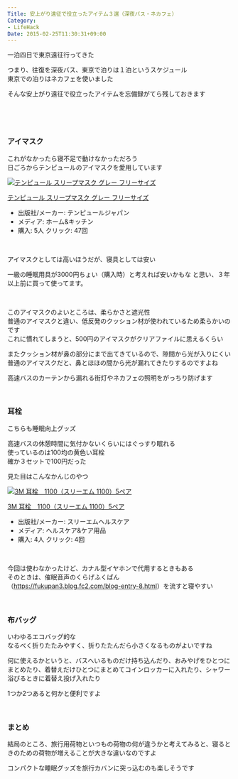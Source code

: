 ```yaml
---
Title: 安上がり遠征で役立ったアイテム３選（深夜バス・ネカフェ）
Category:
- LifeHack
Date: 2015-02-25T11:30:31+09:00
---
```



一泊四日で東京遠征行ってきた

つまり、往復を深夜バス、東京で泊りは１泊というスケジュール<br />東京での泊りはネカフェを使いました

そんな安上がり遠征で役立ったアイテムを忘備録がてら残しておきます

 

 

### アイマスク


これがなかったら寝不足で動けなかっただろう<br />日ごろからテンピュールのアイマスクを愛用しています

<div class="freezed">
<div class="external-link-detail"><a href="https://www.amazon.co.jp/exec/obidos/ASIN/B001ANDATO/ab1025-22/"><img class="external-link-detail-image" title="テンピュール スリープマスク グレー フリーサイズ" src="https://ecx.images-amazon.com/images/I/31FhEl394mL._SL160_.jpg" alt="テンピュール スリープマスク グレー フリーサイズ" /></a>
<div class="external-link-detail-info">
<p class="external-link-detail-title"><a href="https://www.amazon.co.jp/exec/obidos/ASIN/B001ANDATO/ab1025-22/">テンピュール スリープマスク グレー フリーサイズ</a>
<ul>
<li><span class="external-link-detail-label">出版社/メーカー:</span> テンピュールジャパン</li>
<li><span class="external-link-detail-label">メディア:</span> ホーム&amp;キッチン</li>
<li><span class="external-link-detail-label">購入</span>: 5人 <span class="external-link-detail-label">クリック</span>: 47回</li>
</ul>
</div>
</div>
</div>

 

アイマスクとしては高いほうだが、寝具としては安い

一級の睡眠用具が3000円ちょい（購入時）と考えれば安いかもな と思い、３年以上前に買って使ってます。

 

このアイマスクのよいところは、柔らかさと遮光性<br />普通のアイマスクと違い、低反発のクッション材が使われているため柔らかいのです<br />これに慣れてしまうと、500円のアイマスクがクリアファイルに思えるくらい

またクッション材が鼻の部分にまで出てきているので、隙間から光が入りにくい<br />普通のアイマスクだと、鼻とほほの間から光が漏れてきたりするのですよね

高速バスのカーテンから漏れる街灯やネカフェの照明をがっちり防げます

 

### 耳栓


こちらも睡眠向上グッズ

高速バスの休憩時間に気付かないくらいにはぐっすり眠れる<br />使っているのは100均の黄色い耳栓<br />確か３セットで100円だった

見た目はこんなかんじのやつ

<div class="freezed">
<div class="external-link-detail"><a href="https://www.amazon.co.jp/exec/obidos/ASIN/B004532UII/ab1025-22/"><img class="external-link-detail-image" title="3M 耳栓　1100（スリーエム 1100）5ペア" src="https://ecx.images-amazon.com/images/I/31HjYRWSpSL._SL160_.jpg" alt="3M 耳栓　1100（スリーエム 1100）5ペア" /></a>
<div class="external-link-detail-info">
<p class="external-link-detail-title"><a href="https://www.amazon.co.jp/exec/obidos/ASIN/B004532UII/ab1025-22/">3M 耳栓　1100（スリーエム 1100）5ペア</a>
<ul>
<li><span class="external-link-detail-label">出版社/メーカー:</span> スリーエムヘルスケア</li>
<li><span class="external-link-detail-label">メディア:</span> ヘルスケア&amp;ケア用品</li>
<li><span class="external-link-detail-label">購入</span>: 4人 <span class="external-link-detail-label">クリック</span>: 4回</li>
</ul>
</div>
</div>
</div>

 

今回は使わなかったけど、カナル型イヤホンで代用するときもある<br />そのときは、催眠音声のくらげふくぱん（<a href="https://fukupan3.blog.fc2.com/blog-entry-8.html">https://fukupan3.blog.fc2.com/blog-entry-8.html</a>）を流すと寝やすい

 

### 布バッグ


いわゆるエコバッグ的な<br />なるべく折りたたみやすく、折りたたんだら小さくなるものがよいですね

何に使えるかというと、バスへいるものだけ持ち込んだり、おみやげをひとつにまとめたり、着替えだけひとつにまとめてコインロッカーに入れたり、シャワー浴びるときに着替え投げ入れたり

1つか2つあると何かと便利ですよ

  

### まとめ


結局のところ、旅行用荷物といつもの荷物の何が違うかと考えてみると、寝るときのための荷物が増えることが大きな違いなのですよ

コンパクトな睡眠グッズを旅行カバンに突っ込むのも楽しそうです
